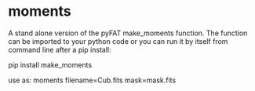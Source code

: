 # moments
A stand alone version of the pyFAT make_moments function. The function can be imported to your python code or you can run it by itself from command line after a pip install:

  pip install make_moments

use as:
  moments filename=Cub.fits mask=mask.fits
